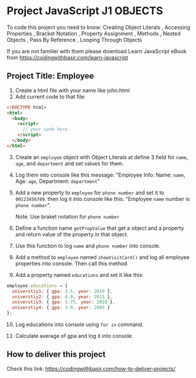 # Project JavaScript J1 OBJECTS

To code this project you need to know:
Creating Object Literals
, Accessing Properties
, Bracket Notation
, Property Assignment
, Methods
, Nested Objects
, Pass By Reference
, Looping Through Objects

If you are not familier with them please download Learn JavaScript eBook from https://codingwithbasir.com/learn-javascript

## Project Title: Employee

1. Create a html file with your name like john.html
2. Add current code to that file:

```html
<!DOCTYPE html>
<html>
  <body>
    <script>
      // your code here
    </script>
  </body>
</html>
```

3. Create an `employee` object with Object Literals at define 3 field for `name`, `age`, and `department` and set values for them.

4. Log them into console like this message:
   "Employee Info: Name: `name`, Age: `age`, Department: `department`"

5. Add a new property to `employee` for `phone number` and set it to `00123456789`. then log it into console like this:
   "Employee `name` number is `phone number`".

   Note: Use braket notation for `phone number`

6. Define a function name `getPropValue` that get a object and a property and return value of the property in that object.

7. Use this function to log `name` and `phone number` into console.

8. Add a method to `employee` named `showVisitCard()` and log all employee properties into console. Then call this method

9. Add a property named `educations` and set it like this:

```javascript
employee.educations = {
  universtiy1: { gpa: 3.5, year: 2019 },
  universtiy2: { gpa: 4.0, year: 2015 },
  universtiy3: { gpa: 3.75, year: 2010 },
  universtiy4: { gpa: 3.0, year: 2005 }
};
```

10. Log educations into console using `for in` command.

11. Calculate average of gpa and log it into console.

## How to deliver this project

Check this link: https://codingwithbasir.com/how-to-deliver-projects/
